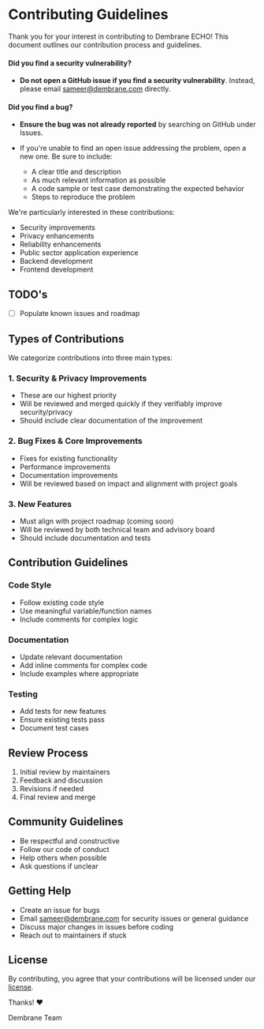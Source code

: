 # Contributing Guidelines

Thank you for your interest in contributing to Dembrane ECHO! This document outlines our contribution process and guidelines.

#### **Did you find a security vulnerability?**

* **Do not open a GitHub issue if you find a security vulnerability**. Instead, please email sameer@dembrane.com directly.

#### **Did you find a bug?**

* **Ensure the bug was not already reported** by searching on GitHub under Issues.

* If you're unable to find an open issue addressing the problem, open a new one. Be sure to include:
  - A clear title and description
  - As much relevant information as possible
  - A code sample or test case demonstrating the expected behavior
  - Steps to reproduce the problem

We're particularly interested in these contributions:

- Security improvements
- Privacy enhancements
- Reliability enhancements
- Public sector application experience
- Backend development
- Frontend development

## TODO's 

- [ ] Populate known issues and roadmap

## Types of Contributions

We categorize contributions into three main types:

### 1. Security & Privacy Improvements
- These are our highest priority
- Will be reviewed and merged quickly if they verifiably improve security/privacy
- Should include clear documentation of the improvement

### 2. Bug Fixes & Core Improvements
- Fixes for existing functionality
- Performance improvements
- Documentation improvements
- Will be reviewed based on impact and alignment with project goals

### 3. New Features
- Must align with project roadmap (coming soon)
- Will be reviewed by both technical team and advisory board
- Should include documentation and tests

## Contribution Guidelines

### Code Style
- Follow existing code style
- Use meaningful variable/function names
- Include comments for complex logic

### Documentation
- Update relevant documentation
- Add inline comments for complex code
- Include examples where appropriate

### Testing
- Add tests for new features
- Ensure existing tests pass
- Document test cases

## Review Process

1. Initial review by maintainers
2. Feedback and discussion
3. Revisions if needed
4. Final review and merge

## Community Guidelines

- Be respectful and constructive
- Follow our code of conduct
- Help others when possible
- Ask questions if unclear

## Getting Help

- Create an issue for bugs
- Email sameer@dembrane.com for security issues or general guidance
- Discuss major changes in issues before coding
- Reach out to maintainers if stuck

## License

By contributing, you agree that your contributions will be licensed under our [license](LICENSE).

Thanks! ❤️

Dembrane Team